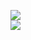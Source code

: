 [![](https://img.shields.io/badge/Made%20With-Github%20Spray-lightgrey.svg?style=for-the-badge&logo=github)](https://github.com/Annihil/github-spray#24241)  
[![](https://i.imgur.com/2DrTn0Z.gif)](https://github.com/Annihil/github-spray)